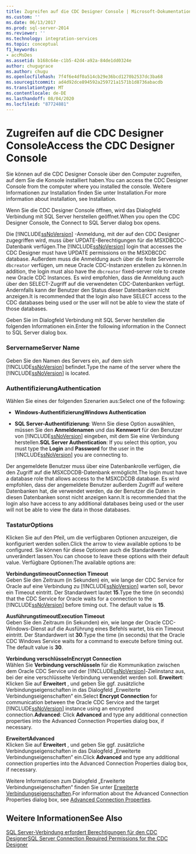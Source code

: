 ```yaml
---
title: Zugreifen auf die CDC Designer Console | Microsoft-Dokumentation
ms.custom: ''
ms.date: 06/13/2017
ms.prod: sql-server-2014
ms.reviewer: ''
ms.technology: integration-services
ms.topic: conceptual
f1_keywords:
- accMsDes
ms.assetid: b168c64e-c1b5-42d4-a92a-84de1dd0324e
author: chugugrace
ms.author: chugu
ms.openlocfilehash: 7f4f6e4df0a514cb29e36bcd1270b2537dc3ba68
ms.sourcegitcommit: ad4d92dce894592a259721a1571b1d8736abacdb
ms.translationtype: MT
ms.contentlocale: de-DE
ms.lasthandoff: 08/04/2020
ms.locfileid: "87724881"
---
```

# <a name="access-the-cdc-designer-console"></a><span data-ttu-id="186c6-102">Zugreifen auf die CDC Designer Console</span><span class="sxs-lookup"><span data-stu-id="186c6-102">Access the CDC Designer Console</span></span>
  <span data-ttu-id="186c6-103">Sie können auf die CDC Designer Console über den Computer zugreifen, auf dem Sie die Konsole installiert haben.</span><span class="sxs-lookup"><span data-stu-id="186c6-103">You can access the CDC Designer Console from the computer where you installed the console.</span></span> <span data-ttu-id="186c6-104">Weitere Informationen zur Installation finden Sie unter Installation.</span><span class="sxs-lookup"><span data-stu-id="186c6-104">For more information about installation, see Installation.</span></span>  
  
 <span data-ttu-id="186c6-105">Wenn Sie die CDC Designer Console öffnen, wird das Dialogfeld Verbindung mit SQL Server herstellen geöffnet.</span><span class="sxs-lookup"><span data-stu-id="186c6-105">When you open the CDC Designer Console, the Connect to SQL Server dialog box opens.</span></span>  
  
 <span data-ttu-id="186c6-106">Die [!INCLUDE[ssNoVersion](../../includes/ssnoversion-md.md)] -Anmeldung, mit der auf den CDC Designer zugegriffen wird, muss über UPDATE-Berechtigungen für die MSXDBCDC-Datenbank verfügen.</span><span class="sxs-lookup"><span data-stu-id="186c6-106">The [!INCLUDE[ssNoVersion](../../includes/ssnoversion-md.md)] login that accesses the CDC Designer must have UPDATE permissions on the MSXDBCDC database.</span></span> <span data-ttu-id="186c6-107">Außerdem muss die Anmeldung auch über die feste Serverrolle `dbcreator` verfügen, um neue Oracle CDC-Instanzen erstellen zu können.</span><span class="sxs-lookup"><span data-stu-id="186c6-107">In addition, the login must also have the `dbcreator` fixed-server role to create new Oracle CDC Instances.</span></span> <span data-ttu-id="186c6-108">Es wird empfohlen, dass die Anmeldung auch über den SELECT-Zugriff auf die verwendeten CDC-Datenbanken verfügt. Andernfalls kann der Benutzer den Status dieser Datenbanken nicht anzeigen.</span><span class="sxs-lookup"><span data-stu-id="186c6-108">It is recommended that the login also have SELECT access to the CDC databases being used or the user will not be able to view the state of those databases.</span></span>  
  
 <span data-ttu-id="186c6-109">Geben Sie im Dialogfeld Verbindung mit SQL Server herstellen die folgenden Informationen ein.</span><span class="sxs-lookup"><span data-stu-id="186c6-109">Enter the following information in the Connect to SQL Server dialog box.</span></span>  
  
### <a name="server-name"></a><span data-ttu-id="186c6-110">Servername</span><span class="sxs-lookup"><span data-stu-id="186c6-110">Server Name</span></span>  
 <span data-ttu-id="186c6-111">Geben Sie den Namen des Servers ein, auf dem sich [!INCLUDE[ssNoVersion](../../includes/ssnoversion-md.md)] befindet.</span><span class="sxs-lookup"><span data-stu-id="186c6-111">Type the name of the server where the [!INCLUDE[ssNoVersion](../../includes/ssnoversion-md.md)] is located.</span></span>  
  
### <a name="authentication"></a><span data-ttu-id="186c6-112">Authentifizierung</span><span class="sxs-lookup"><span data-stu-id="186c6-112">Authentication</span></span>  
 <span data-ttu-id="186c6-113">Wählen Sie eines der folgenden Szenarien aus:</span><span class="sxs-lookup"><span data-stu-id="186c6-113">Select one of the following:</span></span>  
  
-   <span data-ttu-id="186c6-114">**Windows-Authentifizierung**</span><span class="sxs-lookup"><span data-stu-id="186c6-114">**Windows Authentication**</span></span>  
  
-   <span data-ttu-id="186c6-115">**SQL Server-Authentifizierung**: Wenn Sie diese Option auswählen, müssen Sie den **Anmeldenamen** und das **Kennwort** für den Benutzer von [!INCLUDE[ssNoVersion](../../includes/ssnoversion-md.md)] eingeben, mit dem Sie eine Verbindung herstellen.</span><span class="sxs-lookup"><span data-stu-id="186c6-115">**SQL Server Authentication**: If you select this option, you must type the **Login** and **Password** for the user in the [!INCLUDE[ssNoVersion](../../includes/ssnoversion-md.md)] you are connecting to.</span></span>  
  
 <span data-ttu-id="186c6-116">Der angemeldete Benutzer muss über eine Datenbankrolle verfügen, die den Zugriff auf die MSXCDCDB-Datenbank ermöglicht.</span><span class="sxs-lookup"><span data-stu-id="186c6-116">The login must have a database role that allows access to the MSXCDCDB database.</span></span> <span data-ttu-id="186c6-117">Es wird empfohlen, dass der angemeldete Benutzer außerdem Zugriff auf weitere Datenbanken hat, die verwendet werden, da der Benutzer die Daten in diesen Datenbanken sonst nicht anzeigen kann.</span><span class="sxs-lookup"><span data-stu-id="186c6-117">It is recommended that the login also have access to any additional databases being used or the user will not be able to view the data in those databases.</span></span>  
  
### <a name="options"></a><span data-ttu-id="186c6-118">Tastatur</span><span class="sxs-lookup"><span data-stu-id="186c6-118">Options</span></span>  
 <span data-ttu-id="186c6-119">Klicken Sie auf den Pfeil, um die verfügbaren Optionen anzuzeigen, die konfiguriert werden sollen.</span><span class="sxs-lookup"><span data-stu-id="186c6-119">Click the arrow to view available options to be configured.</span></span> <span data-ttu-id="186c6-120">Sie können für diese Optionen auch die Standardwerte unverändert lassen.</span><span class="sxs-lookup"><span data-stu-id="186c6-120">You can choose to leave these options with their default value.</span></span> <span data-ttu-id="186c6-121">Verfügbare Optionen:</span><span class="sxs-lookup"><span data-stu-id="186c6-121">The available options are:</span></span>  
  
 <span data-ttu-id="186c6-122">**Verbindungstimeout**</span><span class="sxs-lookup"><span data-stu-id="186c6-122">**Connection Timeout**</span></span>  
 <span data-ttu-id="186c6-123">Geben Sie den Zeitraum (in Sekunden) ein, wie lange der CDC Service for Oracle auf eine Verbindung zu [!INCLUDE[ssNoVersion](../../includes/ssnoversion-md.md)] warten soll, bevor ein Timeout eintritt. Der Standardwert lautet **15**.</span><span class="sxs-lookup"><span data-stu-id="186c6-123">Type the time (in seconds) that the CDC Service for Oracle waits for a connection to the [!INCLUDE[ssNoVersion](../../includes/ssnoversion-md.md)] before timing out. The default value is **15**.</span></span>  
  
 <span data-ttu-id="186c6-124">**Ausführungstimeout**</span><span class="sxs-lookup"><span data-stu-id="186c6-124">**Execution Timeout**</span></span>  
 <span data-ttu-id="186c6-125">Geben Sie den Zeitraum (in Sekunden) ein, wie lange der Oracle CDC-Windows-Dienst auf die Ausführung eines Befehls wartet, bis ein Timeout eintritt. Der Standardwert ist **30**.</span><span class="sxs-lookup"><span data-stu-id="186c6-125">Type the time (in seconds) that the Oracle CDC Windows Service waits for a command to execute before timing out. The default value is **30**.</span></span>  
  
 <span data-ttu-id="186c6-126">**Verbindung verschlüsseln**</span><span class="sxs-lookup"><span data-stu-id="186c6-126">**Encrypt Connection**</span></span>  
 <span data-ttu-id="186c6-127">Wählen Sie **Verbindung verschlüsseln** für die Kommunikation zwischen dem Oracle CDC Service und der [!INCLUDE[ssNoVersion](../../includes/ssnoversion-md.md)]-Zielinstanz aus, bei der eine verschlüsselte Verbindung verwendet werden soll. **Erweitert**: Klicken Sie auf **Erweitert** , und geben Sie ggf. zusätzliche Verbindungseigenschaften in das Dialogfeld „Erweiterte Verbindungseigenschaften“ ein.</span><span class="sxs-lookup"><span data-stu-id="186c6-127">Select **Encrypt Connection** for communication between the Oracle CDC Service and the target [!INCLUDE[ssNoVersion](../../includes/ssnoversion-md.md)] instance using an encrypted connection.**Advanced**: Click **Advanced** and type any additional connection properties into the Advanced Connection Properties dialog box, if necessary.</span></span>  
  
 <span data-ttu-id="186c6-128">**Erweitert**</span><span class="sxs-lookup"><span data-stu-id="186c6-128">**Advanced**</span></span>  
 <span data-ttu-id="186c6-129">Klicken Sie auf **Erweitert** , und geben Sie ggf. zusätzliche Verbindungseigenschaften in das Dialogfeld „Erweiterte Verbindungseigenschaften“ ein.</span><span class="sxs-lookup"><span data-stu-id="186c6-129">Click **Advanced** and type any additional connection properties into the Advanced Connection Properties dialog box, if necessary.</span></span>  
  
 <span data-ttu-id="186c6-130">Weitere Informationen zum Dialogfeld „Erweiterte Verbindungseigenschaften“ finden Sie unter [Erweiterte Verbindungseigenschaften](advanced-connection-properties.md).</span><span class="sxs-lookup"><span data-stu-id="186c6-130">For information about the Advanced Connection Properties dialog box, see [Advanced Connection Properties](advanced-connection-properties.md).</span></span>  
  
## <a name="see-also"></a><span data-ttu-id="186c6-131">Weitere Informationen</span><span class="sxs-lookup"><span data-stu-id="186c6-131">See Also</span></span>  
 [<span data-ttu-id="186c6-132">SQL Server-Verbindung erfordert Berechtigungen für den CDC Designer</span><span class="sxs-lookup"><span data-stu-id="186c6-132">SQL Server Connection Required Permissions for the CDC Designer</span></span>](sql-server-connection-required-permissions-for-the-cdc-designer.md)  
  
  
